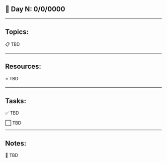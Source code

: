 ## :calendar: Day N: 0/0/0000

---

## Topics:

:clipboard: TBD

---

## Resources:

:star: TBD

---

## Tasks:

:white_check_mark: TBD

:white_large_square: TBD

---

## Notes:

:notebook: TBD